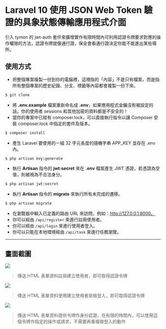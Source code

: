 # Laravel 10 使用 JSON Web Token 驗證的具象狀態傳輸應用程式介面

引入 tymon 的 jwt-auth 套件來擴增實作有限時間內可利用認證令牌要求對應的操作權限的方法，認證令牌就像通行證，保全會看通行證決定你能不能進出某些場所。

## 使用方式
- 把整個專案複製一份到你的電腦裡，這裡指的「內容」不是只有檔案，而是指所有整個專案的歷史紀錄、分支、標籤等內容都會複製一份下來。
```sh
$ git clone
```
- 將 __.env.example__ 檔案重新命名成 __.env__，如果應用程式金鑰沒有被設定的話，你的使用者 sessions 和其他加密的資料都是不安全的！
- 當你的專案中已經有 composer.lock，可以直接執行指令以讓 Composer 安裝 composer.lock 中指定的套件及版本。
```sh
$ composer install
```
- 產生 Laravel 要使用的一組 32 字元長度的隨機字串 APP_KEY 並存在 .env 內。
```sh
$ php artisan key:generate
```
- 執行 __Artisan__ 指令的 __jwt:secret__ 來在 __.env__ 檔案產生 JWT 憑證，若憑證為空值，則被視為不合法身分。
```sh
$ php artisan jwt:secret
```
- 執行 __Artisan__ 指令的 __migrate__ 來執行所有未完成的遷移。
```sh
$ php artisan migrate
```
- 在瀏覽器中輸入已定義的路由 URL 來訪問，例如：http://127.0.0.1:8000。
- 你可以經由 `/api/register` 來進行註冊使用者。
- 你可以經由 `/api/login` 來進行使用者登入。
- 你可以只能在本地環境經由 `/api/task` 來進行任務瀏覽。

----

## 畫面截圖
![](https://i.imgur.com/fhSkjgs.png)
> 傳送 HTML 表單資料註冊建立使用者，即可取得認證令牌

![](https://i.imgur.com/vSGGh4b.png)
> 傳送 HTML 表單資料使用建立使用者來做登入，即可取得認證令牌

![](https://i.imgur.com/Whedqz6.png)
> 傳送 HTML 表單資料提供令牌作身份認證，在有限的時間內，可以使用這個令牌作指定的操作或請求，不需要再重複做登入的動作